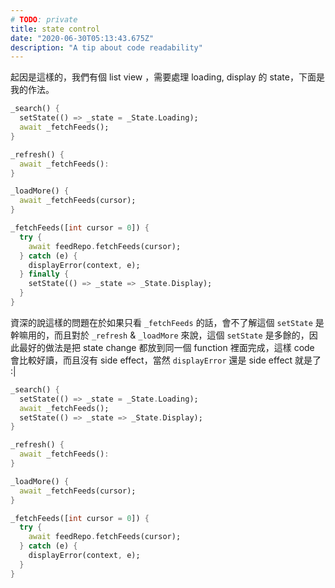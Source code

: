 ```yaml
---
# TODO: private
title: state control
date: "2020-06-30T05:13:43.675Z"
description: "A tip about code readability"
---
```


起因是這樣的，我們有個 list view ，需要處理 loading, display 的 state，下面是我的作法。

```dart
_search() {
  setState(() => _state = _State.Loading);
  await _fetchFeeds();
}

_refresh() {
  await _fetchFeeds():
}

_loadMore() {
  await _fetchFeeds(cursor);
}

_fetchFeeds([int cursor = 0]) {
  try {
    await feedRepo.fetchFeeds(cursor);
  } catch (e) {
    displayError(context, e);
  } finally {
    setState(() => _state => _State.Display);
  }
}
```

資深的說這樣的問題在於如果只看 `_fetchFeeds` 的話，會不了解這個 `setState` 是幹嘛用的，而且對於 `_refresh` & `_loadMore` 來說，這個 `setState` 是多餘的，因此最好的做法是把 state change 都放到同一個 function 裡面完成，這樣 code 會比較好讀，而且沒有 side effect，當然 `displayError` 還是 side effect 就是了 :|

```dart
_search() {
  setState(() => _state = _State.Loading);
  await _fetchFeeds();
  setState(() => _state => _State.Display);
}

_refresh() {
  await _fetchFeeds():
}

_loadMore() {
  await _fetchFeeds(cursor);
}

_fetchFeeds([int cursor = 0]) {
  try {
    await feedRepo.fetchFeeds(cursor);
  } catch (e) {
    displayError(context, e);
  }
}
```
